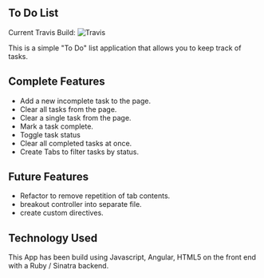 To Do List
----------

Current Travis Build: ![Travis](https://travis-ci.org/ALRW/todo_challenge.svg)

This is a simple "To Do" list application that allows you to keep track of tasks.

Complete Features
-----------------

* Add a new incomplete task to the page.
* Clear all tasks from the page.
* Clear a single task from the page.
* Mark a task complete.
* Toggle task status
* Clear all completed tasks at once.
* Create Tabs to filter tasks by status.


Future Features
---------------

* Refactor to remove repetition of tab contents.
* breakout controller into separate file.
* create custom directives.



Technology Used
---------------

This App has been build using Javascript, Angular, HTML5 on the front end with a Ruby / Sinatra backend.
